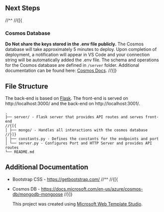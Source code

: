 ﻿## Next Steps
//^^
//{[{

### Cosmos Database

**Do Not share the keys stored in the .env file publicly.**
The Cosmos database will take approximately 5 minutes to deploy. Upon completion of deployment,
a notification will appear in VS Code and your connection string will be automatically added
the .env file. The schema and operations for the Cosmos database are defined in `/server` folder.
Additional documentation can be found here: [Cosmos Docs](https://github.com/Microsoft/WebTemplateStudio/blob/dev/docs/services/azure-cosmos.md).
//}]}

## File Structure

The back-end is based on [Flask](https://github.com/pallets/flask).
The front-end is served on http://localhost:3000/ and the back-end on http://localhost:3001/.

```
.
├── server/ - Flask server that provides API routes and serves front-end
//{[{
│ ├── mongo/ - Handles all interactions with the cosmos database
//}]}
│ ├── constants.py - Defines the constants for the endpoints and port
│ └── server.py - Configures Port and HTTP Server and provides API routes
└── README.md
```

## Additional Documentation

- Bootstrap CSS - https://getbootstrap.com/
//^^
//{[{
- Cosmos DB - https://docs.microsoft.com/en-us/azure/cosmos-db/mongodb-mongoose
//}]}

  This project was created using [Microsoft Web Template Studio](https://github.com/Microsoft/WebTemplateStudio).
